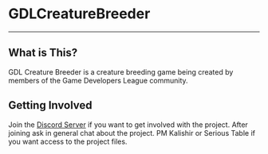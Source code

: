 # GDLCreatureBreeder

--------------------

## What is This?

GDL Creature Breeder is a creature breeding game being created by members of the Game Developers League community.

## Getting Involved

Join the <a href="https://discord.gg/0TYNJfCU4De7YIk8">Discord Server</a> if you want to get involved with the project.
After joining ask in general chat about the project.
PM Kalishir or Serious Table if you want access to the project files.